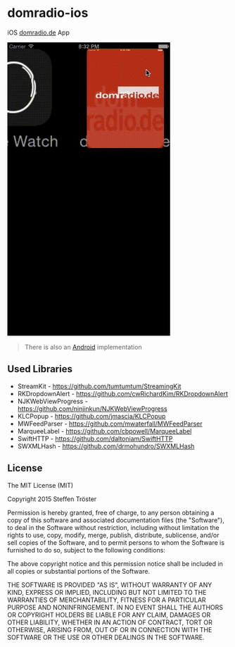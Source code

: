 # domradio-ios
iOS [domradio.de](http://domradio.de) App 

![Screenshot](screencast.gif)

> There is also an [Android](https://github.com/stetro/domradio-android) implementation

Used Libraries
--------------

* StreamKit - https://github.com/tumtumtum/StreamingKit
* RKDropdownAlert - https://github.com/cwRichardKim/RKDropdownAlert
* NJKWebViewProgress - https://github.com/ninjinkun/NJKWebViewProgress
* KLCPopup - https://github.com/jmascia/KLCPopup
* MWFeedParser - https://github.com/mwaterfall/MWFeedParser
* MarqueeLabel - https://github.com/cbpowell/MarqueeLabel
* SwiftHTTP - https://github.com/daltoniam/SwiftHTTP
* SWXMLHash - https://github.com/drmohundro/SWXMLHash

License
-------

The MIT License (MIT)

Copyright 2015 Steffen Tröster

Permission is hereby granted, free of charge, to any person obtaining a copy
of this software and associated documentation files (the "Software"), to deal
in the Software without restriction, including without limitation the rights
to use, copy, modify, merge, publish, distribute, sublicense, and/or sell
copies of the Software, and to permit persons to whom the Software is
furnished to do so, subject to the following conditions:

The above copyright notice and this permission notice shall be included in
all copies or substantial portions of the Software.

THE SOFTWARE IS PROVIDED "AS IS", WITHOUT WARRANTY OF ANY KIND, EXPRESS OR
IMPLIED, INCLUDING BUT NOT LIMITED TO THE WARRANTIES OF MERCHANTABILITY,
FITNESS FOR A PARTICULAR PURPOSE AND NONINFRINGEMENT. IN NO EVENT SHALL THE
AUTHORS OR COPYRIGHT HOLDERS BE LIABLE FOR ANY CLAIM, DAMAGES OR OTHER
LIABILITY, WHETHER IN AN ACTION OF CONTRACT, TORT OR OTHERWISE, ARISING FROM,
OUT OF OR IN CONNECTION WITH THE SOFTWARE OR THE USE OR OTHER DEALINGS IN
THE SOFTWARE.
